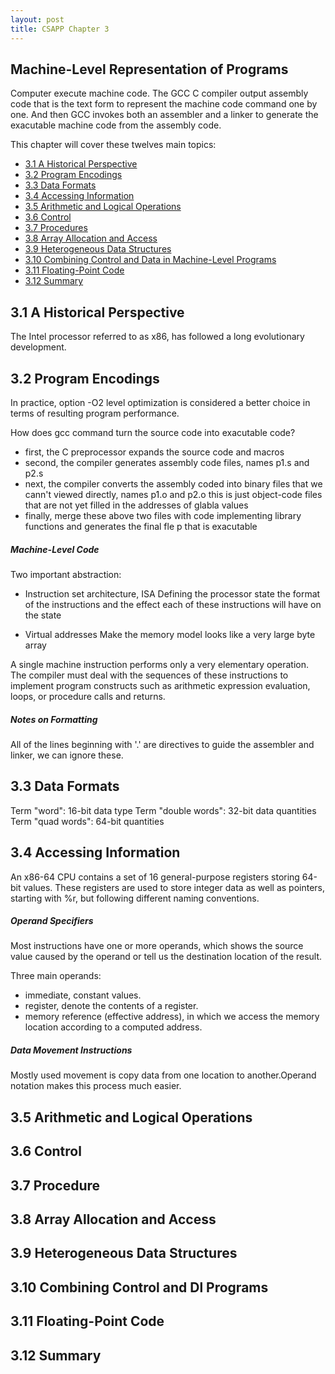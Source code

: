 ```yaml
---
layout: post
title: CSAPP Chapter 3
---
```

Machine-Level Representation of Programs
----------------------------------------

Computer execute machine code. The GCC C compiler output assembly code that
is the text form to represent the machine code command one by one. And then
GCC invokes both an assembler and a linker to generate the exacutable machine
code from the assembly code.

This chapter will cover these twelves main topics:

- [3.1 A Historical Perspective](#31-a-historical-perspective)
- [3.2 Program Encodings](#32-program-encodings)
- [3.3 Data Formats](#33-data-formats)
- [3.4 Accessing Information](#34-accessing-information)
- [3.5 Arithmetic and Logical Operations](#35-arithmetic-and-logical-operations)
- [3.6 Control](#36-control)
- [3.7 Procedures](#37-procedures)
- [3.8 Array Allocation and Access](#38-array-allocation-and-access)
- [3.9 Heterogeneous Data Structures](#39-heterogeneous-data-structures)
- [3.10 Combining Control and Data in Machine-Level Programs](#310-combining-control-and-data-in-machine-Level-programs)
- [3.11 Floating-Point Code](#311-floating-point)
- [3.12 Summary](#312-summary)

3.1 A Historical Perspective
----------------------------

The Intel processor referred to as x86, has followed a long evolutionary development.

3.2 Program Encodings
---------------------

In practice, option -O2 level optimization is considered a better choice in terms of 
resulting program performance.

How does gcc command turn the source code into exacutable code?
* first, the C preprocessor expands the source code and macros
* second, the compiler generates assembly code files, names p1.s and p2.s
* next, the compiler converts the assembly coded into binary files that we cann't viewed directly,
        names p1.o and p2.o this is just object-code files that are not yet filled in the 
        addresses of glabla values
* finally, merge these above two files with code implementing library functions and generates the
           final fle p that is exacutable

##### Machine-Level Code

Two important abstraction:
* Instruction set architecture, ISA
  Defining the processor state
           the format of the instructions 
       and the effect each of these instructions will have on the state

* Virtual addresses
  Make the memory model looks like a very large byte array

A single machine instruction performs only a very elementary operation. The compiler must deal with
the sequences of these instructions to implement program constructs such as arithmetic expression 
evaluation, loops, or procedure calls and returns.

##### Notes on Formatting

All of the lines beginning with '.' are directives to guide the assembler and linker, we can 
ignore these.

3.3 Data Formats
----------------

Term "word": 16-bit data type 
Term "double words": 32-bit data quantities
Term "quad words": 64-bit quantities

3.4 Accessing Information
-------------------------

An x86-64 CPU contains a set of 16 general-purpose registers storing 64-bit values. These registers are
used to store integer data as well as pointers, starting with %r, but following different naming conventions.

##### Operand Specifiers

Most instructions have one or more operands, which shows the source value caused by the operand or tell us
the destination location of the result.

Three main operands:
* immediate, constant values.
* register, denote the contents of a register.
* memory reference (effective address), in which we access the memory location according to a computed address.

##### Data Movement Instructions

Mostly used movement is copy data from one location to another.Operand notation makes this process much easier.





3.5 Arithmetic and Logical Operations
--------------------------------------



3.6 Control
----------



3.7 Procedure
------------



3.8 Array Allocation and Access
-------------------------------



3.9 Heterogeneous Data Structures
---------------------------------



3.10 Combining Control and Dl Programs
---------------------------------------



3.11 Floating-Point Code
------------------------



3.12 Summary
------------
